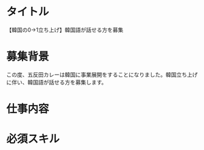# タイトル
【韓国の0→1立ち上げ】韓国語が話せる方を募集
# 募集背景
この度、五反田カレーは韓国に事業展開をすることになりました。韓国立ち上げに伴い、韓国語が話せる方を募集します。
# 仕事内容

# 必須スキル
